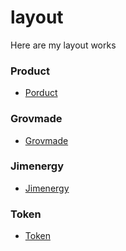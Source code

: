 # layout
Here are my layout works
### Product
* [Porduct](https://ruslsatt.github.io/layout/product/)

### Grovmade
* [Grovmade](https://ruslsatt.github.io/layout/grovmade/)

### Jimenergy
* [Jimenergy](https://ruslsatt.github.io/layout/jimenergy/)

### Token
* [Token](https://ruslsatt.github.io/layout/token/)